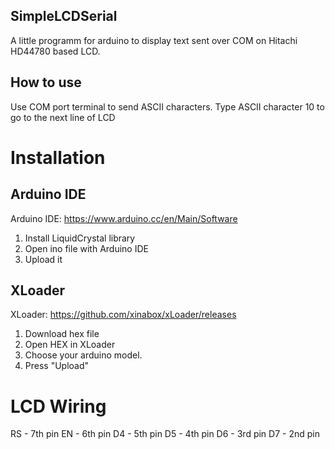 ## SimpleLCDSerial
A little programm for arduino to display text sent over COM on Hitachi HD44780 based LCD.

## How to use
Use COM port terminal to send ASCII characters. Type ASCII character 10 to go to the next line of LCD
# Installation
## Arduino IDE
Arduino IDE: https://www.arduino.cc/en/Main/Software
1. Install LiquidCrystal library
2. Open ino file with Arduino IDE
3. Upload it
## XLoader
XLoader: https://github.com/xinabox/xLoader/releases
1. Download hex file
2. Open HEX in XLoader
3. Choose your arduino model.
4. Press "Upload"
# LCD Wiring
RS - 7th pin
EN - 6th pin
D4 - 5th pin
D5 - 4th pin
D6 - 3rd pin
D7 - 2nd pin

